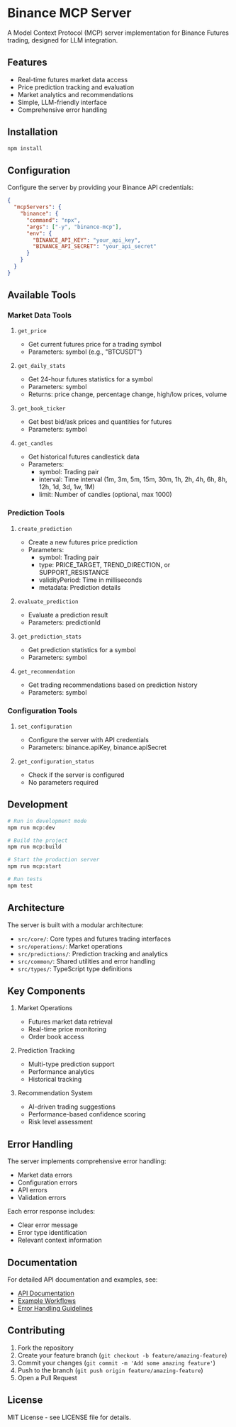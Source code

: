 # Binance MCP Server

A Model Context Protocol (MCP) server implementation for Binance Futures trading, designed for LLM integration.

## Features

- Real-time futures market data access
- Price prediction tracking and evaluation
- Market analytics and recommendations
- Simple, LLM-friendly interface
- Comprehensive error handling

## Installation

```bash
npm install
```

## Configuration

Configure the server by providing your Binance API credentials:

```json
{
  "mcpServers": {
    "binance": {
      "command": "npx",
      "args": ["-y", "binance-mcp"],
      "env": {
        "BINANCE_API_KEY": "your_api_key",
        "BINANCE_API_SECRET": "your_api_secret"
      }
    }
  }
}
```

## Available Tools

### Market Data Tools

1. `get_price`

   - Get current futures price for a trading symbol
   - Parameters: symbol (e.g., "BTCUSDT")

2. `get_daily_stats`

   - Get 24-hour futures statistics for a symbol
   - Parameters: symbol
   - Returns: price change, percentage change, high/low prices, volume

3. `get_book_ticker`

   - Get best bid/ask prices and quantities for futures
   - Parameters: symbol

4. `get_candles`
   - Get historical futures candlestick data
   - Parameters:
     - symbol: Trading pair
     - interval: Time interval (1m, 3m, 5m, 15m, 30m, 1h, 2h, 4h, 6h, 8h, 12h, 1d, 3d, 1w, 1M)
     - limit: Number of candles (optional, max 1000)

### Prediction Tools

1. `create_prediction`

   - Create a new futures price prediction
   - Parameters:
     - symbol: Trading pair
     - type: PRICE_TARGET, TREND_DIRECTION, or SUPPORT_RESISTANCE
     - validityPeriod: Time in milliseconds
     - metadata: Prediction details

2. `evaluate_prediction`

   - Evaluate a prediction result
   - Parameters: predictionId

3. `get_prediction_stats`

   - Get prediction statistics for a symbol
   - Parameters: symbol

4. `get_recommendation`
   - Get trading recommendations based on prediction history
   - Parameters: symbol

### Configuration Tools

1. `set_configuration`

   - Configure the server with API credentials
   - Parameters: binance.apiKey, binance.apiSecret

2. `get_configuration_status`
   - Check if the server is configured
   - No parameters required

## Development

```bash
# Run in development mode
npm run mcp:dev

# Build the project
npm run mcp:build

# Start the production server
npm run mcp:start

# Run tests
npm test
```

## Architecture

The server is built with a modular architecture:

- `src/core/`: Core types and futures trading interfaces
- `src/operations/`: Market operations
- `src/predictions/`: Prediction tracking and analytics
- `src/common/`: Shared utilities and error handling
- `src/types/`: TypeScript type definitions

## Key Components

1. Market Operations

   - Futures market data retrieval
   - Real-time price monitoring
   - Order book access

2. Prediction Tracking

   - Multi-type prediction support
   - Performance analytics
   - Historical tracking

3. Recommendation System
   - AI-driven trading suggestions
   - Performance-based confidence scoring
   - Risk level assessment

## Error Handling

The server implements comprehensive error handling:

- Market data errors
- Configuration errors
- API errors
- Validation errors

Each error response includes:

- Clear error message
- Error type identification
- Relevant context information

## Documentation

For detailed API documentation and examples, see:

- [API Documentation](docs/API.md)
- [Example Workflows](docs/API.md#example-workflows)
- [Error Handling Guidelines](docs/API.md#error-handling)

## Contributing

1. Fork the repository
2. Create your feature branch (`git checkout -b feature/amazing-feature`)
3. Commit your changes (`git commit -m 'Add some amazing feature'`)
4. Push to the branch (`git push origin feature/amazing-feature`)
5. Open a Pull Request

## License

MIT License - see LICENSE file for details.
